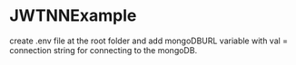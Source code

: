 # JWTNNExample

create .env file at the root folder and add mongoDBURL variable
with val = connection string for connecting to the mongoDB.